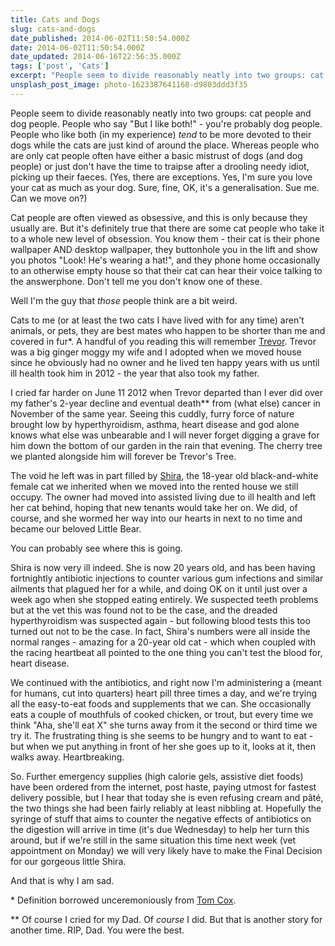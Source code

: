 ```yaml
---
title: Cats and Dogs
slug: cats-and-dogs
date_published: 2014-06-02T11:50:54.000Z
date: 2014-06-02T11:50:54.000Z
date_updated: 2014-06-16T22:56:35.000Z
tags: ['post', 'Cats']
excerpt: "People seem to divide reasonably neatly into two groups: cat people and dog people. People who say \"But I like both!\" - you're probably dog people."
unsplash_post_image: photo-1623387641168-d9803ddd3f35
---
```


People seem to divide reasonably neatly into two groups: cat people and dog people. People who say "But I like both!" - you're probably dog people. People who like both (in my experience) *tend* to be more devoted to their dogs while the cats are just kind of around the place. Whereas people who are only cat people often have either a basic mistrust of dogs (and dog people) or just don't have the time to traipse after a drooling needy idiot, picking up their faeces. (Yes, there are exceptions. Yes, I'm sure you love your cat as much as your dog. Sure, fine, OK, it's a generalisation. Sue me. Can we move on?)

Cat people are often viewed as obsessive, and this is only because they usually are. But it's definitely true that there are some cat people who take it to a whole new level of obsession. You know them - their cat is their phone wallpaper AND desktop wallpaper, they buttonhole you in the lift and show you photos "Look! He's wearing a hat!", and they phone home occasionally to an otherwise empty house so that their cat can hear their voice talking to the answerphone. Don't tell me you don't know one of these.

Well I'm the guy that *those* people think are a bit weird.

Cats to me (or at least the two cats I have lived with for any time) aren't animals, or pets, they are best mates who happen to be shorter than me and covered in fur\*. A handful of you reading this will remember [Trevor](https://www.flickr.com/photos/clivemurray/sets/940238/). Trevor was a big ginger moggy my wife and I adopted when we moved house since he obviously had no owner and he lived ten happy years with us until ill health took him in 2012 - the year that also took my father.

I cried far harder on June 11 2012 when Trevor departed than I ever did over my father's 2-year decline and eventual death\*\* from (what else) cancer in November of the same year. Seeing this cuddly, furry force of nature brought low by hyperthyroidism, asthma, heart disease and god alone knows what else was unbearable and I will never forget digging a grave for him down the bottom of our garden in the rain that evening. The cherry tree we planted alongside him will forever be Trevor's Tree.

The void he left was in part filled by [Shira](https://www.flickr.com/photos/clivemurray/13924201996/), the 18-year old black-and-white female cat we inherited when we moved into the rented house we still occupy. The owner had moved into assisted living due to ill health and left her cat behind, hoping that new tenants would take her on. We did, of course, and she wormed her way into our hearts in next to no time and became our beloved Little Bear.

You can probably see where this is going.

Shira is now very ill indeed. She is now 20 years old, and has been having fortnightly antibiotic injections to counter various gum infections and similar ailments that plagued her for a while, and doing OK on it until just over a week ago when she stopped eating entirely. We suspected teeth problems but at the vet this was found not to be the case, and the dreaded hyperthyroidism was suspected again - but following blood tests this too turned out not to be the case. In fact, Shira's numbers were all inside the normal ranges - amazing for a 20-year old cat - which when coupled with the racing heartbeat all pointed to the one thing you can't test the blood for, heart disease.

We continued with the antibiotics, and right now I'm administering a (meant for humans, cut into quarters) heart pill three times a day, and we're trying all the easy-to-eat foods and supplements that we can. She occasionally eats a couple of mouthfuls of cooked chicken, or trout, but every time we think "Aha, she'll eat X" she turns away from it the second or third time we try it. The frustrating thing is she seems to be hungry and to want to eat - but when we put anything in front of her she goes up to it, looks at it, then walks away. Heartbreaking.

So. Further emergency supplies (high calorie gels, assistive diet foods) have been ordered from the internet, post haste, paying utmost for fastest delivery possible, but I hear that today she is even refusing cream and pâté, the two things she had been fairly reliably at least nibbling at. Hopefully the syringe of stuff that aims to counter the negative effects of antibiotics on the digestion will arrive in time (it's due Wednesday) to help her turn this around, but if we're still in the same situation this time next week (vet appointment on Monday) we will very likely have to make the Final Decision for our gorgeous little Shira.

And that is why I am sad.

\* Definition borrowed unceremoniously from [Tom Cox](http://www.theguardian.com/profile/tomcox).

\*\* Of course I cried for my Dad. Of *course* I did. But that is another story for another time. RIP, Dad. You were the best.
